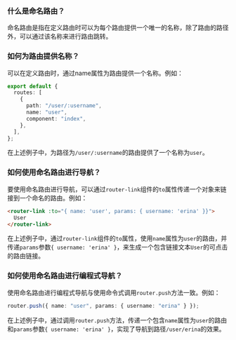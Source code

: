 ### 什么是命名路由？

命名路由是指在定义路由时可以为每个路由提供一个唯一的名称，除了路由的路径外，可以通过该名称来进行路由跳转。

### 如何为路由提供名称？

可以在定义路由时，通过name属性为路由提供一个名称。例如：

```ts
export default {
  routes: [
    {
      path: "/user/:username",
      name: "user",
      component: "index",
    },
  ],
};
```

在上述例子中，为路径为`/user/:username`的路由提供了一个名称为`user`。

### 如何使用命名路由进行导航？

要使用命名路由进行导航，可以通过`router-link`组件的`to`属性传递一个对象来链接到一个命名的路由。例如：

```html
<router-link :to="{ name: 'user', params: { username: 'erina' }}">
  User
</router-link>
```

在上述例子中，通过`router-link`组件的`to`属性，使用`name`属性为`user`的路由，并传递`params`参数`{ username: 'erina' }`，来生成一个包含链接文本`User`的可点击的路由链接。

### 如何使用命名路由进行编程式导航？

使用命名路由进行编程式导航与使用命令式调用`router.push`方法一致。例如：

```ts
router.push({ name: "user", params: { username: "erina" } });
```

在上述例子中，通过调用`router.push`方法，传递一个包含`name`属性为`user`的路由和`params`参数`{ username: 'erina' }`，实现了导航到路径`/user/erina`的效果。
